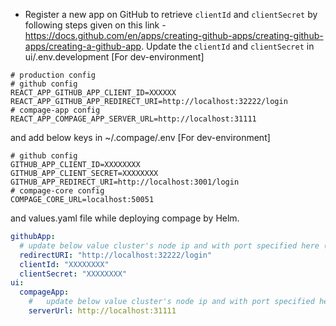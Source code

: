 - Register a new app on GitHub to retrieve `clientId` and `clientSecret` by following steps given on this link - https://docs.github.com/en/apps/creating-github-apps/creating-github-apps/creating-a-github-app. Update the `clientId` and `clientSecret` in ui/.env.development [For dev-environment]
 ```shell
 # production config
 # github config
 REACT_APP_GITHUB_APP_CLIENT_ID=XXXXXX
 REACT_APP_GITHUB_APP_REDIRECT_URI=http://localhost:32222/login
 # compage-app config
 REACT_APP_COMPAGE_APP_SERVER_URL=http://localhost:31111
 ```
and add below keys in ~/.compage/.env  [For dev-environment]
   ```shell
   # github config
   GITHUB_APP_CLIENT_ID=XXXXXXXX
   GITHUB_APP_CLIENT_SECRET=XXXXXXXX
   GITHUB_APP_REDIRECT_URI=http://localhost:3001/login
   # compage-core config
   COMPAGE_CORE_URL=localhost:50051
   ```
and values.yaml file while deploying compage by Helm.

```yaml
githubApp:
  # update below value cluster's node ip and with port specified here (.Values.ui.service.nodePort)
  redirectURI: "http://localhost:32222/login"
  clientId: "XXXXXXXX"
  clientSecret: "XXXXXXXX"
ui:
  compageApp:
    #   update below value cluster's node ip and with port specified here (.Values.app.service.nodePort)
    serverUrl: http://localhost:31111
```